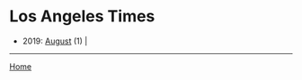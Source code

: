 # Los Angeles Times

  * 2019: 
      [August](./los-angeles-times-2019-08.md) (1) | 

----

[Home](../)
